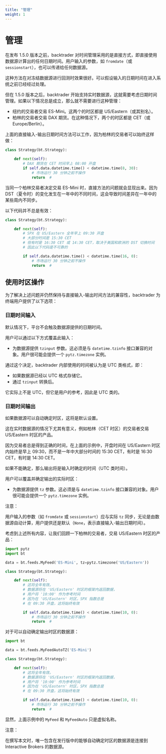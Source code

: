 ```yaml
---
title: "管理"
weight: 1
---
```


# 管理

在发布 1.5.0 版本之前，backtrader 对时间管理采用的是直接方式，即直接使用数据源计算出的任何日期时间。用户输入的参数，如 `fromdate`（或 `sessionstart`），也可以传递给任何数据源。

这种方法在对冻结数据源进行回测时效果很好。可以假设输入的日期时间在进入系统之前已经经过处理。

但在 1.5.0 版本之后，backtrader 开始支持实时数据源，这就需要考虑日期时间管理。如果以下情况总是成立，那么就不需要进行这种管理：

- 纽约的交易者交易 ES-Mini。这两个的时区都是 US/Eastern（或其别名）。
- 柏林的交易者交易 DAX 期货。在这种情况下，两个的时区都是 CET（或 Europe/Berlin）。

上面的直接输入-输出日期时间方法可以工作，因为柏林的交易者可以始终这样做：

```python
class Strategy(bt.Strategy):

    def next(self):
        # DAX 期货在 CET 时间早上 08:00 开盘
        if self.data.datetime.time() < datetime.time(8, 30):
            # 市场运行 30 分钟之前不操作
            return  #
```

当同一个柏林交易者决定交易 ES-Mini 时，直接方法的问题就会显现出来。因为 DST（夏令时）的变化发生在一年中的不同时间，这会导致时间差异在一年中的某些周内不同步。

以下代码并不总是有效：

```python
class Strategy(bt.Strategy):

    def next(self):
        # SPX 在 US/Eastern 全年早上 09:30 开盘
        # 大部分时间是 15:30 CET
        # 但有时是 16:30 CET 或 14:30 CET，取决于美国和欧洲的 DST 切换时间
        # 因此以下代码是不可靠的

        if self.data.datetime.time() < datetime.time(16, 0):
            # 市场运行 30 分钟之前不操作
            return  #
```

## 使用时区操作

为了解决上述问题并仍然保持与直接输入-输出时间方法的兼容性，backtrader 为终端用户提供了以下选项：

### 日期时间输入

默认情况下，平台不会触及数据源提供的日期时间。

用户可以通过以下方式覆盖此输入：

- 为数据源提供 `tzinput` 参数。这必须是与 `datetime.tzinfo` 接口兼容的对象。用户很可能会提供一个 `pytz.timezone` 实例。

通过这个决定，backtrader 内部使用的时间被认为是 UTC 类格式，即：

- 如果数据源已经以 UTC 格式存储它。
- 通过 `tzinput` 转换后。

它实际上不是 UTC，但它是用户的参考，因此是 UTC 类的。

### 日期时间输出

如果数据源可以自动确定时区，这将是默认设置。

这在实时数据源的情况下尤其有意义，例如柏林（CET 时区）的交易者交易 US/Eastern 时区的产品。

因为交易者总是得到正确的时间，在上面的示例中，开盘时间在 US/Eastern 时区内始终是早上 09:30，而不是一年中大部分时间的 15:30 CET，有时是 16:30 CET，有时是 14:30 CET。

如果不能确定，那么输出将是输入时确定的时间（UTC 类时间）。

用户可以覆盖并确定输出的实际时区：

- 为数据源提供 `tz` 参数。这必须是与 `datetime.tzinfo` 接口兼容的对象。用户很可能会提供一个 `pytz.timezone` 实例。

注意：

用户输入的参数（如 `fromdate` 或 `sessionstart`）应与实际 `tz` 同步，无论是由数据源自动计算，用户提供还是默认（`None`，表示直接输入-输出日期时间）。

考虑到上述所有内容，让我们回顾一下柏林的交易者，交易 US/Eastern 时区的产品：

```python
import pytz
import bt

data = bt.feeds.MyFeed('ES-Mini', tz=pytz.timezone('US/Eastern'))

class Strategy(bt.Strategy):

    def next(self):
        # 这将全年有效。
        # 数据源将在 'US/Eastern' 时区的框架内返回数据，
        # 用户将 '10:00' 作为参考时间
        # 因为在 'US/Eastern' 时区，SPX 指数总是
        # 在 09:30 开盘，这将始终有效

        if self.data.datetime.time() < datetime.time(10, 0):
            # 市场运行 30 分钟之前不操作
            return  #
```

对于可以自动确定输出时区的数据源：

```python
import bt

data = bt.feeds.MyFeedAutoTZ('ES-Mini')

class Strategy(bt.Strategy):

    def next(self):
        # 这将全年有效。
        # 数据源将在 'US/Eastern' 时区的框架内返回数据，
        # 用户将 '10:00' 作为参考时间
        # 因为在 'US/Eastern' 时区，SPX 指数总是
        # 在 09:30 开盘，这将始终有效

        if self.data.datetime.time() < datetime.time(10, 0):
            # 市场运行 30 分钟之前不操作
            return  #
```

显然，上面示例中的 `MyFeed` 和 `MyFeedAuto` 只是虚拟名称。

注意：

在撰写本文时，唯一包含在发行版中的能够自动确定时区的数据源是连接到 Interactive Brokers 的数据源。
